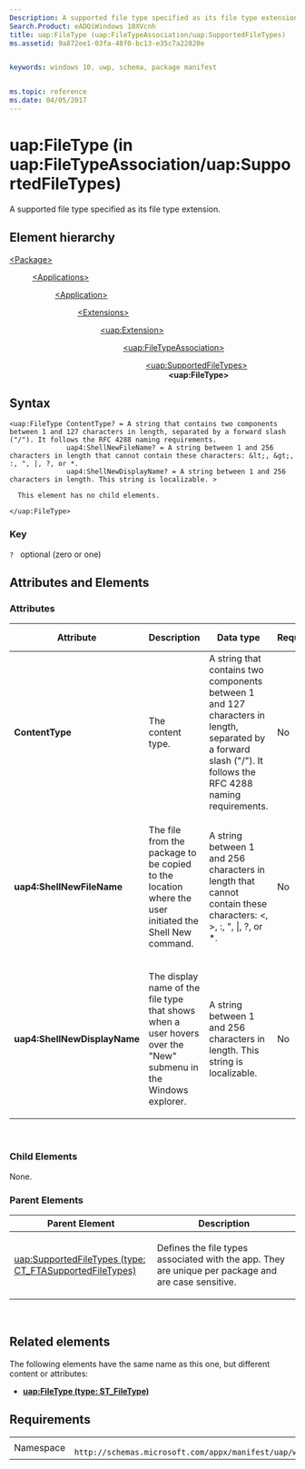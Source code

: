```yaml
---
Description: A supported file type specified as its file type extension.
Search.Product: eADQiWindows 10XVcnh
title: uap:FileType (uap:FileTypeAssociation/uap:SupportedFileTypes)
ms.assetid: 9a872ee1-03fa-48f0-bc13-e35c7a22820e


keywords: windows 10, uwp, schema, package manifest


ms.topic: reference
ms.date: 04/05/2017
---
```


# uap:FileType (in uap:FileTypeAssociation/uap:SupportedFileTypes) 


A supported file type specified as its file type extension.

## Element hierarchy

<dl>
<dt><a href="element-package.md">&lt;Package&gt;</a></dt>
<dd>
<dl>
<dt><a href="element-applications.md">&lt;Applications&gt;</a></dt>
<dd>
<dl>
<dt><a href="element-application.md">&lt;Application&gt;</a></dt>
<dd>
<dl>
<dt><a href="element-1-extensions.md">&lt;Extensions&gt;</a></dt>
<dd>
<dl>
<dt><a href="element-uap-extension.md">&lt;uap:Extension&gt;</a></dt>
<dd>
<dl>
<dt><a href="element-uap-filetypeassociation.md">&lt;uap:FileTypeAssociation&gt;</a></dt>
<dd>
<dl>
<dt><a href="element-uap-supportedfiletypes.md">&lt;uap:SupportedFileTypes&gt;</a></dt>
<dd><b>&lt;uap:FileType&gt;</b></dd>
</dl>
</dd>
</dl>
</dd>
</dl>
</dd>
</dl>
</dd>
</dl>
</dd>
</dl>
</dd>
</dl>

## Syntax

``` syntax
<uap:FileType ContentType? = A string that contains two components between 1 and 127 characters in length, separated by a forward slash ("/"). It follows the RFC 4288 naming requirements. 
              uap4:ShellNewFileName? = A string between 1 and 256 characters in length that cannot contain these characters: &lt;, &gt;, :, ", |, ?, or *.
              uap4:ShellNewDisplayName? = A string between 1 and 256 characters in length. This string is localizable. >

  This element has no child elements.

</uap:FileType>
```

### Key

`?`   optional (zero or one)

## Attributes and Elements


### Attributes

<table>
<colgroup>
<col width="20%" />
<col width="20%" />
<col width="20%" />
<col width="20%" />
<col width="20%" />
</colgroup>
<thead>
<tr class="header">
<th>Attribute</th>
<th>Description</th>
<th>Data type</th>
<th>Required</th>
<th>Default value</th>
</tr>
</thead>
<tbody>
<tr class="odd">
<td><strong>ContentType</strong></td>
<td><p>The content type.</p></td>
<td>A string that contains two components between 1 and 127 characters in length, separated by a forward slash (&quot;/&quot;). It follows the RFC 4288 naming requirements.</td>
<td>No</td>
<td></td>
</tr>
<tr class="even">
<td><strong>uap4:ShellNewFileName</strong></td>
<td><p>The file from the package to be copied to the location where the user initiated the Shell New command.</p></td>
<td>A string between 1 and 256 characters in length that cannot contain these characters: &lt;, &gt;, :, ", |, ?, or *.</td>
<td>No</td>
<td></td>
</tr>
<tr class="odd">
<td><strong>uap4:ShellNewDisplayName</strong></td>
<td><p>The display name of the file type that shows when a user hovers over the "New" submenu in the Windows explorer.</p></td>
<td>A string between 1 and 256 characters in length. This string is localizable.</td>
<td>No</td>
<td></td>
</tr>
</tbody>
</table>

 

### Child Elements

None.

### Parent Elements

<table>
<colgroup>
<col width="50%" />
<col width="50%" />
</colgroup>
<thead>
<tr class="header">
<th>Parent Element</th>
<th>Description</th>
</tr>
</thead>
<tbody>
<tr class="odd">
<td><a href="element-uap-supportedfiletypes.md">uap:SupportedFileTypes (type: CT_FTASupportedFileTypes)</a> </td>
<td><p>Defines the file types associated with the app. They are unique per package and are case sensitive.</p></td>
</tr>
</tbody>
</table>

 

## Related elements


The following elements have the same name as this one, but different content or attributes:

-   **[uap:FileType (type: ST_FileType)](element-1-uap-filetype.md)**

## Requirements

|   |   |
|--|--|
| Namespace | `	http://schemas.microsoft.com/appx/manifest/uap/windows10` |


 

 



